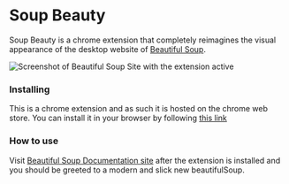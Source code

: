 # Soup Beauty

Soup Beauty is a chrome extension that completely reimagines the visual appearance of the desktop website of [Beautiful Soup](https://www.crummy.com/software/BeautifulSoup/bs4/doc/).

![Screenshot of Beautiful Soup Site with the extension active](https://i.ibb.co/PFwfPzX/Screenshot-2020-04-13-at-14-33-12.png)
### Installing

This is a chrome extension and as such it is hosted on the chrome web store.
You can install it in your browser by following [this link](##)

### How to use

Visit [Beautiful Soup Documentation site](https://www.crummy.com/software/BeautifulSoup/bs4/doc/) after the extension is installed and you
should be greeted to a modern and slick new beautifulSoup.
